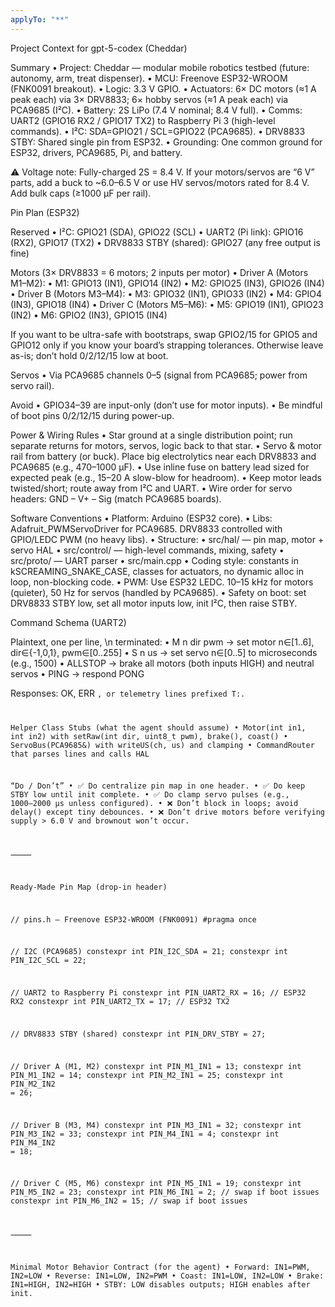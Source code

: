 ```yaml
---
applyTo: "**"
---
```


Project Context for gpt-5-codex (Cheddar)

Summary
• Project: Cheddar — modular mobile robotics testbed (future: autonomy, arm, treat dispenser).
• MCU: Freenove ESP32-WROOM (FNK0091 breakout).
• Logic: 3.3 V GPIO.
• Actuators: 6× DC motors (≈1 A peak each) via 3× DRV8833; 6× hobby servos (≈1 A peak each) via PCA9685 (I²C).
• Battery: 2S LiPo (7.4 V nominal; 8.4 V full).
• Comms: UART2 (GPIO16 RX2 / GPIO17 TX2) to Raspberry Pi 3 (high-level commands).
• I²C: SDA=GPIO21 / SCL=GPIO22 (PCA9685).
• DRV8833 STBY: Shared single pin from ESP32.
• Grounding: One common ground for ESP32, drivers, PCA9685, Pi, and battery.

⚠️ Voltage note: Fully-charged 2S = 8.4 V. If your motors/servos are “6 V” parts, add a buck to ~6.0–6.5 V or use HV servos/motors rated for 8.4 V. Add bulk caps (≥1000 µF per rail).

Pin Plan (ESP32)

Reserved
• I²C: GPIO21 (SDA), GPIO22 (SCL)
• UART2 (Pi link): GPIO16 (RX2), GPIO17 (TX2)
• DRV8833 STBY (shared): GPIO27 (any free output is fine)

Motors (3× DRV8833 = 6 motors; 2 inputs per motor)
• Driver A (Motors M1–M2):
• M1: GPIO13 (IN1), GPIO14 (IN2)
• M2: GPIO25 (IN3), GPIO26 (IN4)
• Driver B (Motors M3–M4):
• M3: GPIO32 (IN1), GPIO33 (IN2)
• M4: GPIO4 (IN3), GPIO18 (IN4)
• Driver C (Motors M5–M6):
• M5: GPIO19 (IN1), GPIO23 (IN2)
• M6: GPIO2 (IN3), GPIO15 (IN4)

If you want to be ultra-safe with bootstraps, swap GPIO2/15 for GPIO5 and GPIO12 only if you know your board’s strapping tolerances. Otherwise leave as-is; don’t hold 0/2/12/15 low at boot.

Servos
• Via PCA9685 channels 0–5 (signal from PCA9685; power from servo rail).

Avoid
• GPIO34–39 are input-only (don’t use for motor inputs).
• Be mindful of boot pins 0/2/12/15 during power-up.

Power & Wiring Rules
• Star ground at a single distribution point; run separate returns for motors, servos, logic back to that star.
• Servo & motor rail from battery (or buck). Place big electrolytics near each DRV8833 and PCA9685 (e.g., 470–1000 µF).
• Use inline fuse on battery lead sized for expected peak (e.g., 15–20 A slow-blow for headroom).
• Keep motor leads twisted/short; route away from I²C and UART.
• Wire order for servo headers: GND – V+ – Sig (match PCA9685 boards).

Software Conventions
• Platform: Arduino (ESP32 core).
• Libs: Adafruit_PWMServoDriver for PCA9685. DRV8833 controlled with GPIO/LEDC PWM (no heavy libs).
• Structure:
• src/hal/ — pin map, motor + servo HAL
• src/control/ — high-level commands, mixing, safety
• src/proto/ — UART parser
• src/main.cpp
• Coding style: constants in kSCREAMING_SNAKE_CASE, classes for actuators, no dynamic alloc in loop, non-blocking code.
• PWM: Use ESP32 LEDC. 10–15 kHz for motors (quieter), 50 Hz for servos (handled by PCA9685).
• Safety on boot: set DRV8833 STBY low, set all motor inputs low, init I²C, then raise STBY.

Command Schema (UART2)

Plaintext, one per line, \n terminated:
• M n dir pwm → set motor n∈[1..6], dir∈{-1,0,1}, pwm∈[0..255]
• S n us → set servo n∈[0..5] to microseconds (e.g., 1500)
• ALLSTOP → brake all motors (both inputs HIGH) and neutral servos
• PING → respond PONG

Responses: OK, ERR <code>, or telemetry lines prefixed T:.

Helper Class Stubs (what the agent should assume)
• Motor(int in1, int in2) with setRaw(int dir, uint8_t pwm), brake(), coast()
• ServoBus(PCA9685&) with writeUS(ch, us) and clamping
• CommandRouter that parses lines and calls HAL

“Do / Don’t”
• ✅ Do centralize pin map in one header.
• ✅ Do keep STBY low until init complete.
• ✅ Do clamp servo pulses (e.g., 1000–2000 µs unless configured).
• ❌ Don’t block in loops; avoid delay() except tiny debounces.
• ❌ Don’t drive motors before verifying supply > 6.0 V and brownout won’t occur.

⸻

Ready-Made Pin Map (drop-in header)

// pins.h — Freenove ESP32-WROOM (FNK0091)
#pragma once

// I2C (PCA9685)
constexpr int PIN_I2C_SDA = 21;
constexpr int PIN_I2C_SCL = 22;

// UART2 to Raspberry Pi
constexpr int PIN_UART2_RX = 16; // ESP32 RX2
constexpr int PIN_UART2_TX = 17; // ESP32 TX2

// DRV8833 STBY (shared)
constexpr int PIN_DRV_STBY = 27;

// Driver A (M1, M2)
constexpr int PIN_M1_IN1 = 13;
constexpr int PIN_M1_IN2 = 14;
constexpr int PIN_M2_IN1 = 25;
constexpr int PIN_M2_IN2 = 26;

// Driver B (M3, M4)
constexpr int PIN_M3_IN1 = 32;
constexpr int PIN_M3_IN2 = 33;
constexpr int PIN_M4_IN1 = 4;
constexpr int PIN_M4_IN2 = 18;

// Driver C (M5, M6)
constexpr int PIN_M5_IN1 = 19;
constexpr int PIN_M5_IN2 = 23;
constexpr int PIN_M6_IN1 = 2; // swap if boot issues
constexpr int PIN_M6_IN2 = 15; // swap if boot issues

⸻

Minimal Motor Behavior Contract (for the agent)
• Forward: IN1=PWM, IN2=LOW
• Reverse: IN1=LOW, IN2=PWM
• Coast: IN1=LOW, IN2=LOW
• Brake: IN1=HIGH, IN2=HIGH
• STBY: LOW disables outputs; HIGH enables after init.
